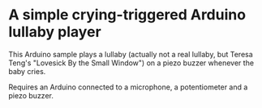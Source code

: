 # A simple crying-triggered Arduino lullaby player

This Arduino sample plays a lullaby (actually not a real lullaby, but Teresa Teng's "Lovesick By the Small Window") on a piezo buzzer whenever the baby cries.

Requires an Arduino connected to a microphone, a potentiometer and a piezo buzzer.
